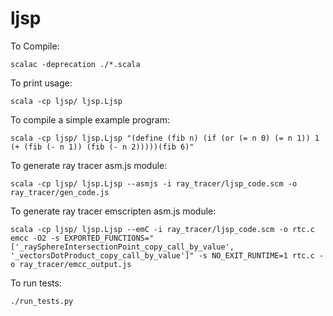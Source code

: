 ljsp
====

To Compile:

    scalac -deprecation ./*.scala  

To print usage:

    scala -cp ljsp/ ljsp.Ljsp   

To compile a simple example program:

    scala -cp ljsp/ ljsp.Ljsp "(define (fib n) (if (or (= n 0) (= n 1)) 1 (+ (fib (- n 1)) (fib (- n 2)))))(fib 6)"

To generate ray tracer asm.js module:

    scala -cp ljsp/ ljsp.Ljsp --asmjs -i ray_tracer/ljsp_code.scm -o ray_tracer/gen_code.js

To generate ray tracer emscripten asm.js module:

    scala -cp ljsp/ ljsp.Ljsp --emC -i ray_tracer/ljsp_code.scm -o rtc.c
    emcc -O2 -s EXPORTED_FUNCTIONS="['_raySphereIntersectionPoint_copy_call_by_value', '_vectorsDotProduct_copy_call_by_value']" -s NO_EXIT_RUNTIME=1 rtc.c -o ray_tracer/emcc_output.js

To run tests:

    ./run_tests.py